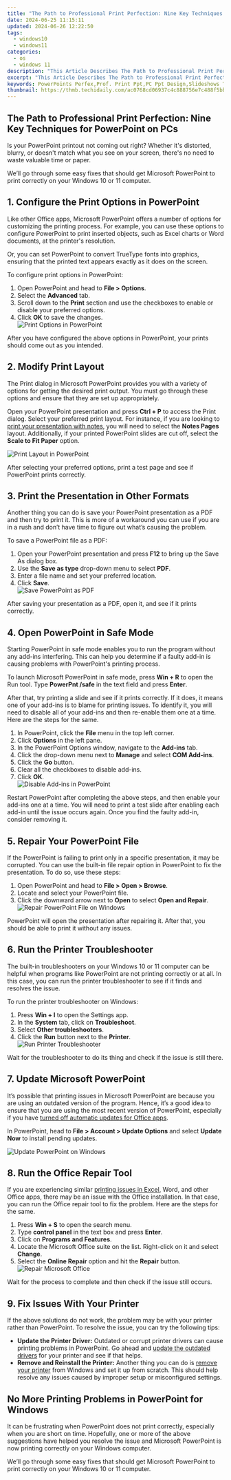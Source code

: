 ```yaml
---
title: "The Path to Professional Print Perfection: Nine Key Techniques for PowerPoint on PCs"
date: 2024-06-25 11:15:11
updated: 2024-06-26 12:22:50
tags:
  - windows10
  - windows11
categories:
  - os
  - windows 11
description: "This Article Describes The Path to Professional Print Perfection: Nine Key Techniques for PowerPoint on PCs"
excerpt: "This Article Describes The Path to Professional Print Perfection: Nine Key Techniques for PowerPoint on PCs"
keywords: PowerPoints Perfex,Prof. Print Ppt,PC Ppt Design,Slideshows Tips,Ppt Layout Techniques,Slide Master Crafting,Ppt Presentation Art
thumbnail: https://thmb.techidaily.com/ac0768cd06937c4c888756e7c488f5bb27ac1d6ad36698509cc3575ae5a17b1c.jpg
---
```


## The Path to Professional Print Perfection: Nine Key Techniques for PowerPoint on PCs

 Is your PowerPoint printout not coming out right? Whether it's distorted, blurry, or doesn't match what you see on your screen, there's no need to waste valuable time or paper.

 We’ll go through some easy fixes that should get Microsoft PowerPoint to print correctly on your Windows 10 or 11 computer.

## 1\. Configure the Print Options in PowerPoint

 Like other Office apps, Microsoft PowerPoint offers a number of options for customizing the printing process. For example, you can use these options to configure PowerPoint to print inserted objects, such as Excel charts or Word documents, at the printer's resolution.

 Or, you can set PowerPoint to convert TrueType fonts into graphics, ensuring that the printed text appears exactly as it does on the screen.

 To configure print options in PowerPoint:

1. Open PowerPoint and head to **File > Options**.
2. Select the **Advanced** tab.
3. Scroll down to the **Print** section and use the checkboxes to enable or disable your preferred options.
4. Click **OK** to save the changes.  
![Print Options in PowerPoint](https://static1.makeuseofimages.com/wordpress/wp-content/uploads/2023/09/print-options-in-powerpoint.jpg)

 After you have configured the above options in PowerPoint, your prints should come out as you intended.

## 2\. Modify Print Layout

 The Print dialog in Microsoft PowerPoint provides you with a variety of options for getting the desired print output. You must go through these options and ensure that they are set up appropriately.

 Open your PowerPoint presentation and press **Ctrl + P** to access the Print dialog. Select your preferred print layout. For instance, if you are looking to [print your presentation with notes](https://www.makeuseof.com/tag/add-print-powerpoint-speaker-notes/), you will need to select the **Notes Pages** layout. Additionally, if your printed PowerPoint slides are cut off, select the **Scale to Fit Paper** option.

![Print Layout in PowerPoint](https://static1.makeuseofimages.com/wordpress/wp-content/uploads/2023/09/print-layout-in-powerpoint.jpg)

 After selecting your preferred options, print a test page and see if PowerPoint prints correctly.

## 3\. Print the Presentation in Other Formats

 Another thing you can do is save your PowerPoint presentation as a PDF and then try to print it. This is more of a workaround you can use if you are in a rush and don’t have time to figure out what’s causing the problem.

 To save a PowerPoint file as a PDF:

1. Open your PowerPoint presentation and press **F12** to bring up the Save As dialog box.
2. Use the **Save as type** drop-down menu to select **PDF**.
3. Enter a file name and set your preferred location.
4. Click **Save**.  
![Save PowerPoint as PDF](https://static1.makeuseofimages.com/wordpress/wp-content/uploads/2023/09/save-powerpoint-as-pdf.jpg)

 After saving your presentation as a PDF, open it, and see if it prints correctly.

## 4\. Open PowerPoint in Safe Mode

 Starting PowerPoint in safe mode enables you to run the program without any add-ins interfering. This can help you determine if a faulty add-in is causing problems with PowerPoint's printing process.

 To launch Microsoft PowerPoint in safe mode, press **Win + R** to open the Run tool. Type **PowerPnt /safe** in the text field and press **Enter**.

 After that, try printing a slide and see if it prints correctly. If it does, it means one of your add-ins is to blame for printing issues. To identify it, you will need to disable all of your add-ins and then re-enable them one at a time. Here are the steps for the same.

1. In PowerPoint, click the **File** menu in the top left corner.
2. Click **Options** in the left pane.
3. In the PowerPoint Options window, navigate to the **Add-ins** tab.
4. Click the drop-down menu next to **Manage** and select **COM Add-ins**.
5. Click the **Go** button.
6. Clear all the checkboxes to disable add-ins.
7. Click **OK**.  
![Disable Add-ins in PowerPoint](https://static1.makeuseofimages.com/wordpress/wp-content/uploads/2023/08/disable-add-ins-in-powerpoint.jpg)

 Restart PowerPoint after completing the above steps, and then enable your add-ins one at a time. You will need to print a test slide after enabling each add-in until the issue occurs again. Once you find the faulty add-in, consider removing it.

## 5\. Repair Your PowerPoint File

 If the PowerPoint is failing to print only in a specific presentation, it may be corrupted. You can use the built-in file repair option in PowerPoint to fix the presentation. To do so, use these steps:

1. Open PowerPoint and head to **File > Open > Browse**.
2. Locate and select your PowerPoint file.
3. Click the downward arrow next to **Open** to select **Open and Repair**.  
![Repair PowerPoint File on Windows](https://static1.makeuseofimages.com/wordpress/wp-content/uploads/2023/09/repair-powerpoint-file-on-windows.jpg)

 PowerPoint will open the presentation after repairing it. After that, you should be able to print it without any issues.

## 6\. Run the Printer Troubleshooter

 The built-in troubleshooters on your Windows 10 or 11 computer can be helpful when programs like PowerPoint are not printing correctly or at all. In this case, you can run the printer troubleshooter to see if it finds and resolves the issue.

 To run the printer troubleshooter on Windows:

1. Press **Win + I** to open the Settings app.
2. In the **System** tab, click on **Troubleshoot**.
3. Select **Other troubleshooters**.
4. Click the **Run** button next to the **Printer**.  
![Run Printer Troubleshooter](https://static1.makeuseofimages.com/wordpress/wp-content/uploads/2023/09/run-printer-troubleshooter.jpg)

 Wait for the troubleshooter to do its thing and check if the issue is still there.

## 7\. Update Microsoft PowerPoint

 It’s possible that printing issues in Microsoft PowerPoint are because you are using an outdated version of the program. Hence, it’s a good idea to ensure that you are using the most recent version of PowerPoint, especially if you have [turned off automatic updates for Office apps](https://www.makeuseof.com/windows-stop-automatic-office-updates/).

 In PowerPoint, head to **File > Account > Update Options** and select **Update Now** to install pending updates.

![Update PowerPoint on Windows](https://static1.makeuseofimages.com/wordpress/wp-content/uploads/2023/08/update-powerpoint-on-windows.jpg)

## 8\. Run the Office Repair Tool

 If you are experiencing similar [printing issues in Excel](https://www.makeuseof.com/how-to-fix-common-excel-printing-problems/), Word, and other Office apps, there may be an issue with the Office installation. In that case, you can run the Office repair tool to fix the problem. Here are the steps for the same.

1. Press **Win + S** to open the search menu.
2. Type **control panel** in the text box and press **Enter**.
3. Click on **Programs and Features**.
4. Locate the Microsoft Office suite on the list. Right-click on it and select **Change**.
5. Select the **Online Repair** option and hit the **Repair** button.  
![Repair Microsoft Office](https://static1.makeuseofimages.com/wordpress/wp-content/uploads/2023/02/repair-microsoft-office.jpg)

 Wait for the process to complete and then check if the issue still occurs.

## 9\. Fix Issues With Your Printer

 If the above solutions do not work, the problem may be with your printer rather than PowerPoint. To resolve the issue, you can try the following tips:

* **Update the Printer Driver:** Outdated or corrupt printer drivers can cause printing problems in PowerPoint. Go ahead and [update the outdated drivers](https://www.makeuseof.com/tag/find-replace-outdated-windows-drivers/) for your printer and see if that helps.
* **Remove and Reinstall the Printer:** Another thing you can do is [remove your printer](https://www.makeuseof.com/windows-remove-printer/) from Windows and set it up from scratch. This should help resolve any issues caused by improper setup or misconfigured settings.

## No More Printing Problems in PowerPoint for Windows

 It can be frustrating when PowerPoint does not print correctly, especially when you are short on time. Hopefully, one or more of the above suggestions have helped you resolve the issue and Microsoft PowerPoint is now printing correctly on your Windows computer.

 We’ll go through some easy fixes that should get Microsoft PowerPoint to print correctly on your Windows 10 or 11 computer.
